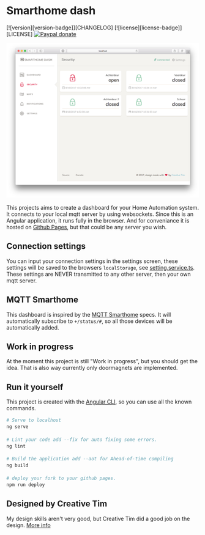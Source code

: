 # Smarthome dash
[![version][version-badge]][CHANGELOG]
[![license][license-badge]][LICENSE]
[![Paypal donate](https://img.shields.io/badge/paypal-donate-yellow.svg)](https://✌️.tk/beer)

![Screenshot security](./screenshot-security.png)

This projects aims to create a dashboard for your Home Automation system. It connects to your local mqtt server by using websockets. Since this is an Angular application, it runs fully in the browser. And for conveniance it is hosted on [Github Pages](https://svrooij.github.io/smarthome-dash), but that could be any server you wish.

## Connection settings

You can input your connection settings in the settings screen, these settings will be saved to the browsers `localStorage`, see [setting.service.ts](./src/app/settings/settings.serrvice.ts). These settings are NEVER transmitted to any other server, then your own mqtt server.

## MQTT Smarthome

This dashboard is inspired by the [MQTT Smarthome](https://github.com/mqtt-smarthome/mqtt-smarthome) specs. It will automatically subscribe to `+/status/#`, so all those devices will be automatically added.

## Work in progress

At the moment this project is still "Work in progress", but you should get the idea. That is also way currently only doormagnets are implemented.

## Run it yourself

This project is created with the [Angular CLI](https://cli.angular.io), so you can use all the known commands.

```bash
# Serve to localhost
ng serve

# Lint your code add --fix for auto fixing some errors.
ng lint

# Build the application add --aot for Ahead-of-time compiling
ng build

# deploy your fork to your github pages.
npm run deploy
```

## Designed by Creative Tim

My design skills aren't very good, but Creative Tim did a good job on the design. [More info](./README.design.md)